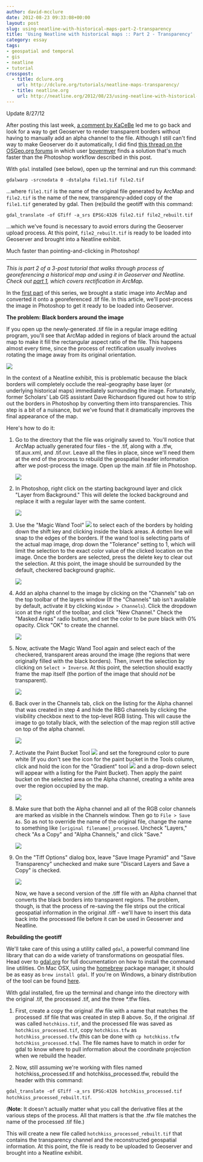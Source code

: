 ```yaml
---
author: david-mcclure
date: 2012-08-23 09:33:08+00:00
layout: post
slug: using-neatline-with-historical-maps-part-2-transparency
title: 'Using Neatline with historical maps :: Part 2 - Transparency'
category: essay
tags:
- geospatial and temporal
- gis
- neatline
- tutorial
crosspost:
  - title: dclure.org
    url: http://dclure.org/tutorials/neatline-maps-transparency/
  - title: neatline.org
    url: http://neatline.org/2012/08/23/using-neatline-with-historical-maps-part-2-transparency/
---
```


Update 8/27/12

After posting this last week, [a comment by KaCeBe](https://scholarslab.org/geospatial-and-temporal/using-neatline-with-historical-maps-part-2-transparency/comment-page-1/#comment-23142) led me to go back and look for a way to get Geoserver to render transparent borders without having to manually add an alpha channel to the file. Although I still can't find way to make Geoserver do it automatically, I did find [this thread on the OSGeo.org forums](http://osgeo-org.1560.n6.nabble.com/Trying-to-get-nodata-in-GeoTIFF-to-display-as-transparent-td3853784.html) in which user [bovermyer](http://osgeo-org.1560.n6.nabble.com/template/NamlServlet.jtp?macro=user_nodes&user=198969) finds a solution that's much faster than the Photoshop workflow described in this post.

With `gdal` installed (see below), open up the terminal and run this command:

`gdalwarp -srcnodata 0 -dstalpha file1.tif file2.tif`

...where `file1.tif` is the name of the original file generated by ArcMap and `file2.tif` is the name of the new, transparency-added copy of the `file1.tif` generated by gdal. Then (re)build the geotiff with this command:

`gdal_translate -of GTiff -a_srs EPSG:4326 file2.tif file2_rebuilt.tif`

...which we've found is necessary to avoid errors during the Geoserver upload process. At this point, `file2_rebuilt.tif` is ready to be loaded into Geoserver and brought into a Neatline exhibit.

Much faster than pointing-and-clicking in Photoshop!

* * *


_This is part 2 of a 3-post tutorial that walks through process of georeferencing a historical map and using it in Geoserver and Neatline. Check out [part 1](https://scholarslab.org/geospatial-and-temporal/using-neatline-with-historical-maps-georeferencing/), which covers rectification in ArcMap._

In the [first part](http://dclure.org/?p=948) of this series, we brought a static image into ArcMap and converted it onto a georeferenced .tif file. In this article, we'll post-process the image in Photoshop to get it ready to be loaded into Geoserver.

**The problem: Black borders around the image**

If you open up the newly-generated .tif file in a regular image editing program, you'll see that ArcMap added in regions of black around the actual map to make it fill the rectangular aspect ratio of the file. This happens almost every time, since the process of rectification usually involves rotating the image away from its original orientation.

[![](http://static.scholarslab.org/wp-content/uploads/2012/07/borders-296x300.jpg)](http://static.scholarslab.org/wp-content/uploads/2012/07/borders.jpg)

In the context of a Neatline exhibit, this is problematic because the black borders will completely occlude the real-geography base layer (or underlying historical maps) immediately surrounding the image. Fortunately, former Scholars' Lab GIS assistant Dave Richardson figured out how to strip out the borders in Photoshop by converting them into transparencies. This step is a bit of a nuisance, but we've found that it dramatically improves the final appearance of the map.

Here's how to do it:

1. Go to the directory that the file was originally saved to. You'll notice that ArcMap actually generated four files - the .tif, along with a .tfw, tif.aux.xml, and .tif.ovr. Leave all the files in place, since we'll need them at the end of the process to rebuild the geospatial header information after we post-process the image. Open up the main .tif file in Photoshop.

    [![](http://static.scholarslab.org/wp-content/uploads/2012/07/files1.jpg)](http://static.scholarslab.org/wp-content/uploads/2012/07/files1.jpg)

2. In Photoshop, right click on the starting background layer and click "Layer from Background." This will delete the locked background and replace it with a regular layer with the same content.

    [![](http://static.scholarslab.org/wp-content/uploads/2012/07/layer-from-background-300x248.jpg)](http://static.scholarslab.org/wp-content/uploads/2012/07/layer-from-background.jpg)

3. Use the "Magic Wand Tool"  [![](http://static.scholarslab.org/wp-content/uploads/2012/08/magic-wand.jpg)](https://scholarslab.org/geospatial-and-temporal/using-neatline-with-historical-maps-part-2-transparency/attachment/magic-wand/) to select each of the borders by holding down the shift key and clicking inside the black areas. A dotten line will snap to the edges of the borders. If the wand tool is selecting parts of the actual map image, drop down the "Tolerance" setting to 1, which will limit the selection to the exact color value of the clicked location on the image. Once the borders are selected, press the delete key to clear out the selection. At this point, the image should be surrounded by the default, checkered background graphic.

    [![](http://static.scholarslab.org/wp-content/uploads/2012/07/border-delete-300x280.jpg)](http://static.scholarslab.org/wp-content/uploads/2012/07/border-delete.jpg)

4. Add an alpha channel to the image by clicking on the "Channels" tab on the top toolbar of the layers window (If the "Channels" tab isn't available by default, activate it by clicking `Window > Channels`). Click the dropdown icon at the right of the toolbar, and click "New Channel." Check the "Masked Areas" radio button, and set the color to be pure black with 0% opacity. Click "OK" to create the channel.

    [![](http://static.scholarslab.org/wp-content/uploads/2012/07/alpha-300x183.jpg)](http://static.scholarslab.org/wp-content/uploads/2012/07/alpha.jpg)

5. Now, activate the Magic Wand Tool again and select each of the checkered, transparent areas around the image (the regions that were originally filled with the black borders). Then, invert the selection by clicking on `Select > Inverse`. At this point, the selection should exactly frame the map itself (the portion of the image that should _not_ be transparent).

    [![](http://static.scholarslab.org/wp-content/uploads/2012/07/inverse-170x300.jpg)](http://static.scholarslab.org/wp-content/uploads/2012/07/inverse.jpg)

6. Back over in the Channels tab, click on the listing for the Alpha channel that was created in step 4 and hide the RBG channels by clicking the visibility checkbox next to the top-level RGB listing. This will cause the image to go totally black, with the selection of the map region still active on top of the alpha channel.

    [![](http://static.scholarslab.org/wp-content/uploads/2012/07/black-selection-300x280.jpg)](http://static.scholarslab.org/wp-content/uploads/2012/07/black-selection.jpg)

7. Activate the Paint Bucket Tool  [![](http://static.scholarslab.org/wp-content/uploads/2012/08/paint-bucket.jpg)](https://scholarslab.org/geospatial-and-temporal/using-neatline-with-historical-maps-part-2-transparency/attachment/paint-bucket/) and set the foreground color to pure white (If you don't see the icon for the paint bucket in the Tools column, click and hold the icon for the "Gradient" tool  [![](http://static.scholarslab.org/wp-content/uploads/2012/08/gradient-tool.jpg)](https://scholarslab.org/geospatial-and-temporal/using-neatline-with-historical-maps-part-2-transparency/attachment/gradient-tool/) and a drop-down select will appear with a listing for the Paint Bucket). Then apply the paint bucket on the selected area on the Alpha channel, creating a white area over the region occupied by the map.

    [![](http://static.scholarslab.org/wp-content/uploads/2012/07/white-selection-300x281.jpg)](http://static.scholarslab.org/wp-content/uploads/2012/07/white-selection.jpg)

8. Make sure that both the Alpha channel and all of the RGB color channels are marked as visible in the Channels window. Then go to `File > Save As`. So as not to override the name of the original file, change the name to something like `[original filename]_processed`. Uncheck "Layers," check "As a Copy" and "Alpha Channels," and click "Save."

    [![](http://static.scholarslab.org/wp-content/uploads/2012/07/save-as-300x198.jpg)](http://static.scholarslab.org/wp-content/uploads/2012/07/save-as.jpg)

9. On the "Tiff Options" dialog box, leave "Save Image Pyramid" and "Save Transparency" unchecked and make sure "Discard Layers and Save a Copy" is checked.

    [![](http://static.scholarslab.org/wp-content/uploads/2012/07/tiff-options-222x300.jpg)](http://static.scholarslab.org/wp-content/uploads/2012/07/tiff-options.jpg)

    Now, we have a second version of the .tiff file with an Alpha channel that converts the black borders into transparent regions. The problem, though, is that the process of re-saving the file strips out the critical geospatial information in the original .tiff - we'll have to insert this data back into the processed file before it can be used in Geoserver and Neatline.

**Rebuilding the geotiff**

We'll take care of this using a utility called `gdal`, a powerful command line library that can do a wide variety of transformations on geospatial files. Head over to [gdal.org](http://www.gdal.org/) for full documentation on how to install the command line utilities. On Mac OSX, using the [homebrew](http://mxcl.github.com/homebrew/) package manager, it should be as easy as `brew install gdal`. If you're on Windows, a binary distribution of the tool can be found [here](http://trac.osgeo.org/osgeo4w/wiki).

With gdal installed, fire up the terminal and change into the directory with the original .tif, the processed .tif, and the three \*.tfw files.






1. First, create a copy the original .tfw file with a name that matches the processed .tif file that was created in step 8 above. So, if the original .tif was called `hotchkiss.tif`, and the processed file was saved as `hotchkiss_processed.tif`, copy `hotchkiss.tfw` as `hotchkiss_processed.tfw` (this can be done with `cp hotchkiss.tfw hotchkiss_processed.tfw`). The file names have to match in order for gdal to know where to pull information about the coordinate projection when we rebuild the header.




2. Now, still assuming we're working with files named hotchkiss_processed.tif and hotchkiss_processed.tfw, rebuild the header with this command:

`gdal_translate -of GTiff -a_srs EPSG:4326 hotchkiss_processed.tif hotchkiss_processed_rebuilt.tif`.


(**Note**: It doesn't actually matter what you call the derivative files at the various steps of the process. All that matters is that the .tfw file matches the name of the processed .tif file.)


This will create a new file called `hotchkiss_processed_rebuilt.tif` that contains the transparency channel and the reconstructed geospatial information. At this point, the file is ready to be uploaded to Geoserver and brought into a Neatline exhibit.
